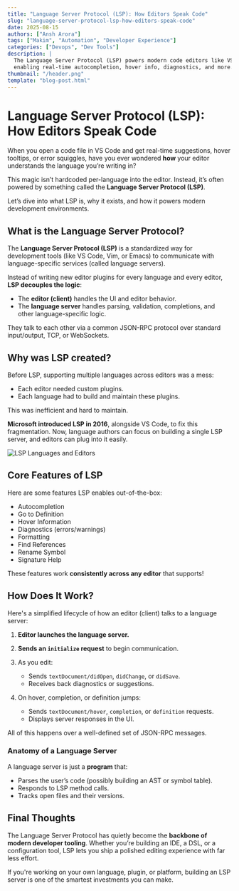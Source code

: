 ```yaml
---
title: "Language Server Protocol (LSP): How Editors Speak Code"
slug: "language-server-protocol-lsp-how-editors-speak-code"
date: 2025-08-15
authors: ["Ansh Arora"]
tags: ["Makim", "Automation", "Developer Experience"]
categories: ["Devops", "Dev Tools"]
description: |
  The Language Server Protocol (LSP) powers modern code editors like VS Code by 
  enabling real-time autocompletion, hover info, diagnostics, and more.
thumbnail: "/header.png"
template: "blog-post.html"
---
```


# Language Server Protocol (LSP): How Editors Speak Code

When you open a code file in VS Code and get real-time suggestions, hover
tooltips, or error squiggles, have you ever wondered **how** your editor
understands the language you’re writing in?

This magic isn’t hardcoded per-language into the editor. Instead, it’s often
powered by something called the **Language Server Protocol (LSP)**.

Let’s dive into what LSP is, why it exists, and how it powers modern development
environments.

## What is the Language Server Protocol?

The **Language Server Protocol (LSP)** is a standardized way for development
tools (like VS Code, Vim, or Emacs) to communicate with language-specific
services (called language servers).

Instead of writing new editor plugins for every language and every editor, **LSP
decouples the logic**:

- The **editor (client)** handles the UI and editor behavior.
- The **language server** handles parsing, validation, completions, and other
  language-specific logic.

They talk to each other via a common JSON-RPC protocol over standard
input/output, TCP, or WebSockets.

## Why was LSP created?

Before LSP, supporting multiple languages across editors was a mess:

- Each editor needed custom plugins.
- Each language had to build and maintain these plugins.

This was inefficient and hard to maintain.

**Microsoft introduced LSP in 2016**, alongside VS Code, to fix this
fragmentation. Now, language authors can focus on building a single LSP server,
and editors can plug into it easily.

![LSP Languages and Editors](https://code.visualstudio.com/assets/api/language-extensions/language-server-extension-guide/lsp-languages-editors.png)

## Core Features of LSP

Here are some features LSP enables out-of-the-box:

- Autocompletion
- Go to Definition
- Hover Information
- Diagnostics (errors/warnings)
- Formatting
- Find References
- Rename Symbol
- Signature Help

These features work **consistently across any editor** that supports!

## How Does It Work?

Here's a simplified lifecycle of how an editor (client) talks to a language
server:

1. **Editor launches the language server.**
2. **Sends an `initialize` request** to begin communication.
3. As you edit:

   - Sends `textDocument/didOpen`, `didChange`, or `didSave`.
   - Receives back diagnostics or suggestions.

4. On hover, completion, or definition jumps:

   - Sends `textDocument/hover`, `completion`, or `definition` requests.
   - Displays server responses in the UI.

All of this happens over a well-defined set of JSON-RPC messages.

### Anatomy of a Language Server

A language server is just a **program** that:

- Parses the user’s code (possibly building an AST or symbol table).
- Responds to LSP method calls.
- Tracks open files and their versions.

## Final Thoughts

The Language Server Protocol has quietly become the **backbone of modern
developer tooling**. Whether you’re building an IDE, a DSL, or a configuration
tool, LSP lets you ship a polished editing experience with far less effort.

If you're working on your own language, plugin, or platform, building an LSP
server is one of the smartest investments you can make.
